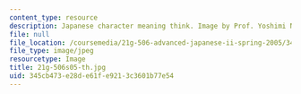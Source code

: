 ```yaml
---
content_type: resource
description: Japanese character meaning think. Image by Prof. Yoshimi Nagaya.
file: null
file_location: /coursemedia/21g-506-advanced-japanese-ii-spring-2005/345cb473e28de61fe9213c3601b77e54_21g-506s05-th.jpg
file_type: image/jpeg
resourcetype: Image
title: 21g-506s05-th.jpg
uid: 345cb473-e28d-e61f-e921-3c3601b77e54
---
```

